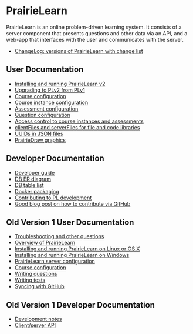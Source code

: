 
# PrairieLearn

PrairieLearn is an online problem-driven learning system. It consists
of a server component that presents questions and other data via an
API, and a web-app that interfaces with the user and communicates with
the server.

* [ChangeLog: versions of PrairieLearn with change list](https://github.com/PrairieLearn/PrairieLearn/blob/master/ChangeLog.md)

## User Documentation

* [Installing and running PrairieLearn v2](doc/installing.md)
* [Upgrading to PLv2 from PLv1](doc/upgrading1.md)
* [Course configuration](doc/course.md)
* [Course instance configuration](doc/courseInstances.md)
* [Assessment configuration](doc/assessments.md)
* [Question configuration](doc/questions.md)
* [Access control to course instances and assessments](doc/accessControl)
* [clientFiles and serverFiles for file and code libraries](doc/clientServerFiles.md)
* [UUIDs in JSON files](doc/uuids.md)
* [PrairieDraw graphics](doc/PrairieDraw.md)

## Developer Documentation

* [Developer guide](doc/dev-guide.md)
* [DB ER diagram](doc/models.pdf)
* [DB table list](models/)
* [Docker packaging](doc/docker.md)
* [Contributing to PL development](doc/contributing.md)
* [Good blog post on how to contribute via GitHub](http://blog.davidecoppola.com/2016/11/howto-contribute-to-open-source-project-on-github/)

## Old Version 1 User Documentation

* [Troubleshooting and other questions](https://github.com/PrairieLearn/PrairieLearn/blob/master/v1/doc/faq.md)
* [Overview of PrairieLearn](https://github.com/PrairieLearn/PrairieLearn/blob/master/v1/doc/overview.md)
* [Installing and running PrairieLearn on Linux or OS X](https://github.com/PrairieLearn/PrairieLearn/blob/master/v1/doc/installingLinux.md)
* [Installing and running PrairieLearn on Windows](https://github.com/PrairieLearn/PrairieLearn/blob/master/v1/doc/installingWindows.md)
* [PrairieLearn server configuration](https://github.com/PrairieLearn/PrairieLearn/blob/master/v1/doc/serverConfig.md)
* [Course configuration](https://github.com/PrairieLearn/PrairieLearn/blob/master/v1/doc/courseConfig.md)
* [Writing questions](https://github.com/PrairieLearn/PrairieLearn/blob/master/v1/doc/writingQuestions.md)
* [Writing tests](https://github.com/PrairieLearn/PrairieLearn/blob/master/v1/doc/writingTests.md)
* [Syncing with GitHub](https://github.com/PrairieLearn/PrairieLearn/blob/master/v1/doc/sync.md)

## Old Version 1 Developer Documentation

* [Development notes](https://github.com/PrairieLearn/PrairieLearn/blob/master/v1/doc/devNotes.md)
* [Client/server API](https://github.com/PrairieLearn/PrairieLearn/blob/master/v1/doc/api.md)
